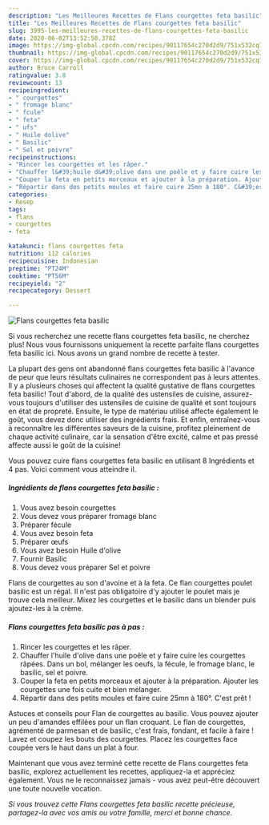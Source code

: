 ```yaml
---
description: "Les Meilleures Recettes de Flans courgettes feta basilic"
title: "Les Meilleures Recettes de Flans courgettes feta basilic"
slug: 3995-les-meilleures-recettes-de-flans-courgettes-feta-basilic
date: 2020-06-02T13:52:50.378Z
image: https://img-global.cpcdn.com/recipes/90117654c270d2d9/751x532cq70/flans-courgettes-feta-basilic-photo-principale-de-la-recette.jpg
thumbnail: https://img-global.cpcdn.com/recipes/90117654c270d2d9/751x532cq70/flans-courgettes-feta-basilic-photo-principale-de-la-recette.jpg
cover: https://img-global.cpcdn.com/recipes/90117654c270d2d9/751x532cq70/flans-courgettes-feta-basilic-photo-principale-de-la-recette.jpg
author: Bruce Carroll
ratingvalue: 3.8
reviewcount: 13
recipeingredient:
- " courgettes"
- " fromage blanc"
- " fcule"
- " feta"
- " ufs"
- " Huile dolive"
- " Basilic"
- " Sel et poivre"
recipeinstructions:
- "Rincer les courgettes et les râper."
- "Chauffer l&#39;huile d&#39;olive dans une poêle et y faire cuire les courgettes râpées. Dans un bol, mélanger les oeufs, la fécule, le fromage blanc, le basilic, sel et poivre."
- "Couper la feta en petits morceaux et ajouter à la préparation. Ajouter les courgettes une fois cuite et bien mélanger."
- "Répartir dans des petits moules et faire cuire 25mn à 180°. C&#39;est prêt !"
categories:
- Resep
tags:
- flans
- courgettes
- feta

katakunci: flans courgettes feta 
nutrition: 112 calories
recipecuisine: Indonesian
preptime: "PT24M"
cooktime: "PT56M"
recipeyield: "2"
recipecategory: Dessert

---
```



![Flans courgettes feta basilic](https://img-global.cpcdn.com/recipes/90117654c270d2d9/751x532cq70/flans-courgettes-feta-basilic-photo-principale-de-la-recette.jpg)

Si vous recherchez une recette flans courgettes feta basilic, ne cherchez plus! Nous vous fournissons uniquement la recette parfaite flans courgettes feta basilic ici. Nous avons un grand nombre de recette à tester.

La plupart des gens ont abandonné flans courgettes feta basilic à l'avance de peur que leurs résultats culinaires ne correspondent pas à leurs attentes. Il y a plusieurs choses qui affectent la qualité gustative de flans courgettes feta basilic! Tout d'abord, de la qualité des ustensiles de cuisine, assurez-vous toujours d'utiliser des ustensiles de cuisine de qualité et sont toujours en état de propreté. Ensuite, le type de matériau utilisé affecte également le goût, vous devez donc utiliser des ingrédients frais. Et enfin, entraînez-vous à reconnaître les différentes saveurs de la cuisine, profitez pleinement de chaque activité culinaire, car la sensation d'être excité, calme et pas pressé affecte aussi le goût de la cuisine!

<!--inarticleads1-->

Vous pouvez cuire flans courgettes feta basilic en utilisant 8 Ingrédients et 4 pas. Voici comment vous atteindre il.

##### Ingrédients de flans courgettes feta basilic :

1. Vous avez besoin  courgettes
1. Vous devez vous préparer  fromage blanc
1. Préparer  fécule
1. Vous avez besoin  feta
1. Préparer  œufs
1. Vous avez besoin  Huile d&#39;olive
1. Fournir  Basilic
1. Vous devez vous préparer  Sel et poivre


Flans de courgettes au son d&#39;avoine et à la feta. Ce flan courgettes poulet basilic est un régal. Il n&#39;est pas obligatoire d&#39;y ajouter le poulet mais je trouve cela meilleur. Mixez les courgettes et le basilic dans un blender puis ajoutez-les à la crème. 

<!--inarticleads2-->

##### Flans courgettes feta basilic pas à pas :

1. Rincer les courgettes et les râper.
1. Chauffer l&#39;huile d&#39;olive dans une poêle et y faire cuire les courgettes râpées. Dans un bol, mélanger les oeufs, la fécule, le fromage blanc, le basilic, sel et poivre.
1. Couper la feta en petits morceaux et ajouter à la préparation. Ajouter les courgettes une fois cuite et bien mélanger.
1. Répartir dans des petits moules et faire cuire 25mn à 180°. C&#39;est prêt !


Astuces et conseils pour Flan de courgettes au basilic. Vous pouvez ajouter un peu d&#39;amandes effilées pour un flan croquant. Le flan de courgettes, agrémenté de parmesan et de basilic, c&#39;est frais, fondant, et facile à faire ! Lavez et coupez les bouts des courgettes. Placez les courgettes face coupée vers le haut dans un plat à four. 

<!--inarticleads1-->

<p>
Maintenant que vous avez terminé cette recette de Flans courgettes feta basilic, explorez actuellement les recettes, appliquez-la et appréciez également. Vous ne le reconnaissez jamais - vous avez peut-être découvert une toute nouvelle vocation.
</p>

<p>
<i>Si vous trouvez cette Flans courgettes feta basilic recette précieuse, partagez-la avec vos amis ou votre famille, merci et bonne chance.</i>
</p>
